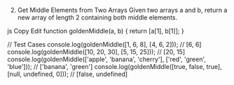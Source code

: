 2. Get Middle Elements from Two Arrays
Given two arrays a and b, return a new array of length 2 containing both middle elements.

js
Copy
Edit
function goldenMiddle(a, b) {
  return [a[1], b[1]];
}

// Test Cases
console.log(goldenMiddle([1, 6, 8], [4, 6, 2])); // [6, 6]
console.log(goldenMiddle([10, 20, 30], [5, 15, 25])); // [20, 15]
console.log(goldenMiddle(['apple', 'banana', 'cherry'], ['red', 'green', 'blue'])); // ['banana', 'green']
console.log(goldenMiddle([true, false, true], [null, undefined, 0])); // [false, undefined]
